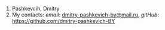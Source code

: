 1. Pashkevcih, Dmitry
2. My contacts:
*email*: dmitry-pashkevich-by@mail.ru,
*gitHub*: https://github.com/dmitry-pashkevich-BY
